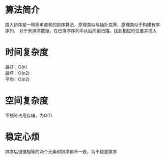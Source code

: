 # 算法简介
插入排序是一种简单直观的排序算法，原理类似与抽扑克牌，原理类似于构建有序序列，
对于未排序数据，在已排序序列中从后向前扫描，找到相应的位置并插入

# 时间复杂度
最好：O(n) <br/>
最坏：O(n2) <br/>
平均：O(n2) <br/>

# 空间复杂度
不额外占用存储，为O(1)

# 稳定心烦
排序后键值相等的两个元素和排序前不一致，为不稳定排序